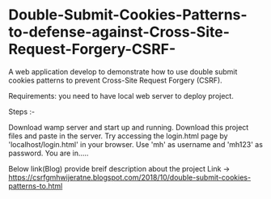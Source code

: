 # Double-Submit-Cookies-Patterns-to-defense-against-Cross-Site-Request-Forgery-CSRF-
A web application develop to demonstrate how to use double submit cookies patterns to prevent Cross-Site Request Forgery (CSRF).

Requirements: you need to have local web server to deploy project.

Steps :-

Download wamp server and start up and running.
Download this project files and paste in the server.
Try accessing the login.html page by 'localhost/login.html' in your browser.
Use 'mh' as username and 'mh123' as password.
You are in.....


Below link(Blog) provide breif description about the project Link -> https://csrfgmhwijeratne.blogspot.com/2018/10/double-submit-cookies-patterns-to.html
